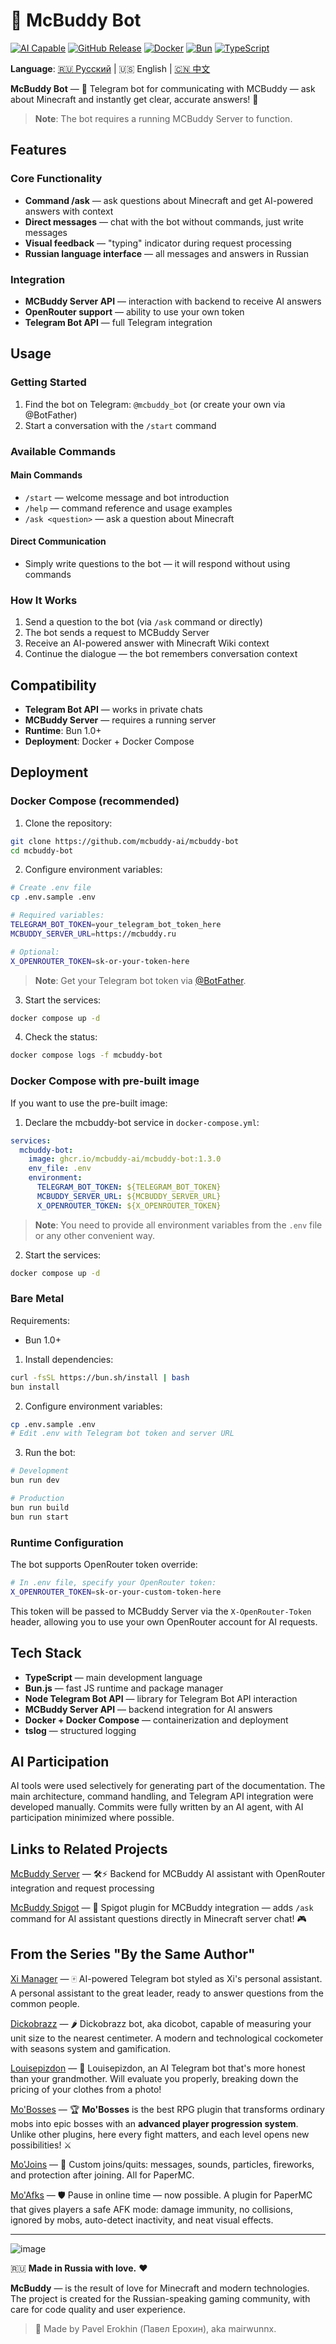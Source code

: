 # 🤖 McBuddy Bot

[![AI Capable](https://img.shields.io/badge/AI-Capable-brightgreen?style=flat&logo=openai&logoColor=white)](https://github.com/mcbuddy-ai/mcbuddy-bot)
[![GitHub Release](https://img.shields.io/github/v/release/mcbuddy-ai/mcbuddy-bot?style=flat&logo=github&color=blue)](https://github.com/mcbuddy-ai/mcbuddy-bot/releases)
[![Docker](https://img.shields.io/badge/Docker-Available-2496ED?style=flat&logo=docker&logoColor=white)](https://github.com/mcbuddy-ai/mcbuddy-bot/pkgs/container/mcbuddy-bot)
[![Bun](https://img.shields.io/badge/Bun-1.2.18-000000?style=flat&logo=bun&logoColor=white)](https://bun.sh/)
[![TypeScript](https://img.shields.io/badge/TypeScript-5.9.3-3178C6?style=flat&logo=typescript&logoColor=white)](https://www.typescriptlang.org/)

**Language**: [🇷🇺 Русский](README.md) | 🇺🇸 English | [🇨🇳 中文](README.CN.md)

**McBuddy Bot** — 🤖 Telegram bot for communicating with MCBuddy — ask about Minecraft and instantly get clear, accurate answers! 📱

> **Note**: The bot requires a running MCBuddy Server to function.

## Features

### Core Functionality

- **Command /ask** — ask questions about Minecraft and get AI-powered answers with context
- **Direct messages** — chat with the bot without commands, just write messages
- **Visual feedback** — "typing" indicator during request processing
- **Russian language interface** — all messages and answers in Russian

### Integration

- **MCBuddy Server API** — interaction with backend to receive AI answers
- **OpenRouter support** — ability to use your own token
- **Telegram Bot API** — full Telegram integration

## Usage

### Getting Started

1. Find the bot on Telegram: `@mcbuddy_bot` (or create your own via @BotFather)
2. Start a conversation with the `/start` command

### Available Commands

#### Main Commands
- `/start` — welcome message and bot introduction
- `/help` — command reference and usage examples
- `/ask <question>` — ask a question about Minecraft

#### Direct Communication
- Simply write questions to the bot — it will respond without using commands

### How It Works

1. Send a question to the bot (via `/ask` command or directly)
2. The bot sends a request to MCBuddy Server
3. Receive an AI-powered answer with Minecraft Wiki context
4. Continue the dialogue — the bot remembers conversation context

## Compatibility

- **Telegram Bot API** — works in private chats
- **MCBuddy Server** — requires a running server
- **Runtime**: Bun 1.0+
- **Deployment**: Docker + Docker Compose

## Deployment

### Docker Compose (recommended)

1. Clone the repository:
```bash
git clone https://github.com/mcbuddy-ai/mcbuddy-bot
cd mcbuddy-bot
```

2. Configure environment variables:
```bash
# Create .env file
cp .env.sample .env

# Required variables:
TELEGRAM_BOT_TOKEN=your_telegram_bot_token_here
MCBUDDY_SERVER_URL=https://mcbuddy.ru

# Optional:
X_OPENROUTER_TOKEN=sk-or-your-token-here
```

> **Note**: Get your Telegram bot token via [@BotFather](https://t.me/botfather).

3. Start the services:
```bash
docker compose up -d
```

4. Check the status:
```bash
docker compose logs -f mcbuddy-bot
```

### Docker Compose with pre-built image

If you want to use the pre-built image:

1. Declare the mcbuddy-bot service in `docker-compose.yml`:

```yaml
services:
  mcbuddy-bot:
    image: ghcr.io/mcbuddy-ai/mcbuddy-bot:1.3.0
    env_file: .env
    environment:
      TELEGRAM_BOT_TOKEN: ${TELEGRAM_BOT_TOKEN}
      MCBUDDY_SERVER_URL: ${MCBUDDY_SERVER_URL}
      X_OPENROUTER_TOKEN: ${X_OPENROUTER_TOKEN}
```

> **Note**: You need to provide all environment variables from the `.env` file or any other convenient way.

2. Start the services:
```bash
docker compose up -d
```

### Bare Metal

Requirements:
- Bun 1.0+

1. Install dependencies:
```bash
curl -fsSL https://bun.sh/install | bash
bun install
```

2. Configure environment variables:
```bash
cp .env.sample .env
# Edit .env with Telegram bot token and server URL
```

3. Run the bot:
```bash
# Development
bun run dev

# Production
bun run build
bun run start
```

### Runtime Configuration

The bot supports OpenRouter token override:

```bash
# In .env file, specify your OpenRouter token:
X_OPENROUTER_TOKEN=sk-or-your-custom-token-here
```

This token will be passed to MCBuddy Server via the `X-OpenRouter-Token` header, allowing you to use your own OpenRouter account for AI requests.

## Tech Stack

- **TypeScript** — main development language
- **Bun.js** — fast JS runtime and package manager
- **Node Telegram Bot API** — library for Telegram Bot API interaction
- **MCBuddy Server API** — backend integration for AI answers
- **Docker + Docker Compose** — containerization and deployment
- **tslog** — structured logging

## AI Participation

AI tools were used selectively for generating part of the documentation. The main architecture, command handling, and Telegram API integration were developed manually. Commits were fully written by an AI agent, with AI participation minimized where possible.

## Links to Related Projects

[McBuddy Server](https://github.com/mcbuddy-ai/mcbuddy-server) — 🛠️⚡ Backend for MCBuddy AI assistant with OpenRouter integration and request processing

[McBuddy Spigot](https://github.com/mcbuddy-ai/mcbuddy-spigot) — 💬 Spigot plugin for MCBuddy integration — adds `/ask` command for AI assistant questions directly in Minecraft server chat! 🎮

## From the Series "By the Same Author"

[Xi Manager](https://github.com/mairwunnx/xi) — 🀄️ AI-powered Telegram bot styled as Xi's personal assistant. A personal assistant to the great leader, ready to answer questions from the common people.

[Dickobrazz](https://github.com/mairwunnx/dickobrazz) — 🌶️ Dickobrazz bot, aka dicobot, capable of measuring your unit size to the nearest centimeter. A modern and technological cockometer with seasons system and gamification.

[Louisepizdon](https://github.com/MairwunNx/louisepizdon) — 🥀 Louisepizdon, an AI Telegram bot that's more honest than your grandmother. Will evaluate you properly, breaking down the pricing of your clothes from a photo!

[Mo'Bosses](https://github.com/mairwunnx/mobosses) — 🏆 **Mo'Bosses** is the best RPG plugin that transforms ordinary mobs into epic bosses with an **advanced player progression system**. Unlike other plugins, here every fight matters, and each level opens new possibilities! ⚔

[Mo'Joins](https://github.com/mairwunnx/mojoins) — 🎉 Custom joins/quits: messages, sounds, particles, fireworks, and protection after joining. All for PaperMC.

[Mo'Afks](https://github.com/mairwunnx/moafks) — 🛡️ Pause in online time — now possible. A plugin for PaperMC that gives players a safe AFK mode: damage immunity, no collisions, ignored by mobs, auto-detect inactivity, and neat visual effects.

---

![image](./media.png)

🇷🇺 **Made in Russia with love.** ❤️

**McBuddy** — is the result of love for Minecraft and modern technologies. The project is created for the Russian-speaking gaming community, with care for code quality and user experience.

> 🫡 Made by Pavel Erokhin (Павел Ерохин), aka mairwunnx.

